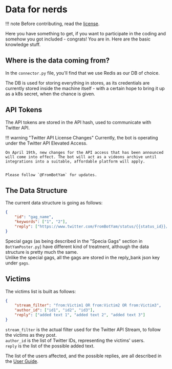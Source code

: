 # Data for nerds

!!! note
    Before contributing, read the [license](license.md).

Here you have something to get, if you want to participate in the coding and somehow you got included - congrats! You are in.
Here are the basic knowledge stuff.

## Where is the data coming from?

In the `connector.py` file, you'll find that we use Redis as our DB of choice.

The DB is used for storing everything in stores, as its credentials are currently stored inside the machine itself - with a certain hope to bring it up as a k8s secret, when the chance is given.

## API Tokens
The API tokens are stored in the API hash, used to communicate with Twitter API.

!!! warning "Twitter API License Changes"
    Currently, the bot is operating under the Twitter API Elevated Access.
    
    On April 19th, new changes for the API access that has been announced will come into effect. The bot will act as a videons archive until integrations into a suitable, affordable platform will apply.
    
    
    Please follow `@FromBotYam` for updates.

## The Data Structure

The current data structure is going as follows:
```json
{
    "id": "gag_name",
    "keywords": ["1", "2"],
    "reply": ["https://www.twitter.com/FromBotYam/status/{{status_id}}/video/1"]
}
```

Special gags (as being described in the "Specia Gags" section in `BotYamPoster.py`) have different kind of treatment, although the data structure is pretty much the same.<br>
Unlike the special gags, all the gags are stored in the reply_bank json key under `gags`.

## Victims

The victims list is built as follows:
```json
{
    "stream_filter": "from:Victim1 OR from:Victim2 OR from:Victim3",
    "author_id": ["id1", "id2", "id3"],
    "reply": ["added text 1", "added text 2", "added text 3"]
}
```
`stream_filter` is the actual filter used for the Twitter API Stream, to follow the victims as they post.<br>
`author_id` is the list of Twitter IDs, representing the victims' users.<br>
`reply` is the list of the possible added text.

The list of the users affected, and the possible replies, are all described in the [User Guide](usage.md).

